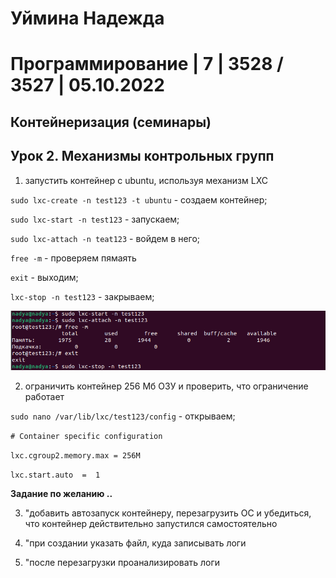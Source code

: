 # Уймина Надежда 

# Программирование | 7 | 3528 / 3527 | 05.10.2022

## Контейнеризация (семинары)

## Урок 2. Механизмы контрольных групп

1) запустить контейнер с ubuntu, используя механизм LXC

`sudo lxc-create -n test123 -t ubuntu` - создаем контейнер;

`sudo lxc-start -n test123` - запускаем;

`sudo lxc-attach -n teat123` - войдем в него;

`free -m` - проверяем пямаять

`exit` - выходим;

`lxc-stop -n test123` - закрываем;

![скрин выполненой работы](Screen/Homework2_1.png)

2) ограничить контейнер 256 Мб ОЗУ и проверить, что ограничение работает

`sudo nano /var/lib/lxc/test123/config` - открываем;

`# Container specific configuration`
 
`lxc.cgroup2.memory.max = 256M`
 
`lxc.start.auto  =  1`

**Задание по желанию ..**

3) "добавить автозапуск контейнеру, перезагрузить ОС и убедиться, что контейнер действительно запустился самостоятельно

4) "при создании указать файл, куда записывать логи

5) "после перезагрузки проанализировать логи


